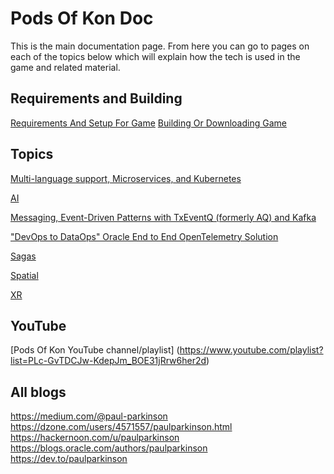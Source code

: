 # Pods Of Kon Doc

This is the main documentation page.
From here you can go to pages on each of the topics below which will explain how the tech is used in the game and related material.

## Requirements and Building
[Requirements And Setup For Game](https://github.com/paulparkinson/podsofkon/blob/main/doc/requirementsandsetup.md)
[Building Or Downloading Game](https://github.com/paulparkinson/podsofkon/blob/main/doc/build.md)



## Topics
[Multi-language support, Microservices, and Kubernetes](https://github.com/paulparkinson/podsofkon/blob/main/doc/microservices.md)

[AI](https://github.com/paulparkinson/podsofkon/blob/main/doc/ai.md)

[Messaging, Event-Driven Patterns with TxEventQ (formerly AQ) and Kafka](https://github.com/paulparkinson/podsofkon/blob/main/doc/messaging.md)

["DevOps to DataOps" Oracle End to End OpenTelemetry Solution](https://github.com/paulparkinson/podsofkon/blob/main/doc/observability.md)

[Sagas](https://github.com/paulparkinson/podsofkon/blob/main/doc/sagas.md)

[Spatial](https://github.com/paulparkinson/podsofkon/blob/main/doc/spatial.md)

[XR](https://github.com/paulparkinson/podsofkon/blob/main/doc/xr.md)



## YouTube
[Pods Of Kon YouTube channel/playlist] (https://www.youtube.com/playlist?list=PLc-GvTDCJw-KdepJm_BOE31jRrw6her2d)


## All blogs

https://medium.com/@paul-parkinson
https://dzone.com/users/4571557/paulparkinson.html
https://hackernoon.com/u/paulparkinson
https://blogs.oracle.com/authors/paulparkinson
https://dev.to/paulparkinson